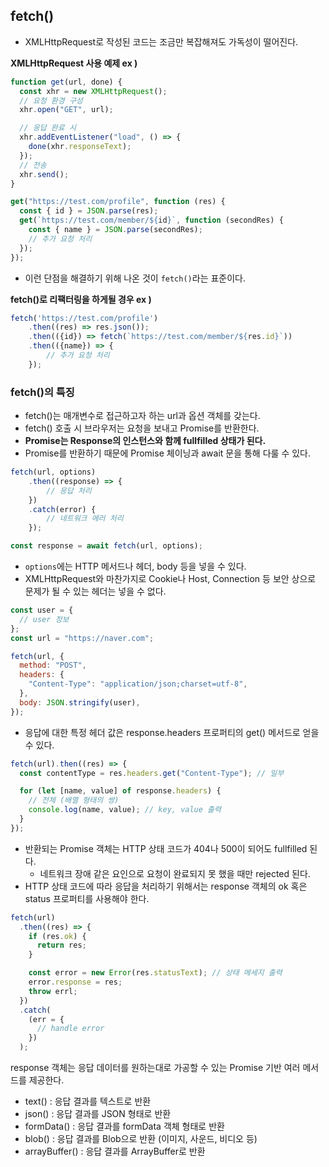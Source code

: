 ## fetch()

- XMLHttpRequest로 작성된 코드는 조금만 복잡해져도 가독성이 떨어진다.

**XMLHttpRequest 사용 예제 ex )**

```jsx
function get(url, done) {
  const xhr = new XMLHttpRequest();
  // 요청 환경 구성
  xhr.open("GET", url);

  // 응답 완료 시
  xhr.addEventListener("load", () => {
    done(xhr.responseText);
  });
  // 전송
  xhr.send();
}

get("https://test.com/profile", function (res) {
  const { id } = JSON.parse(res);
  get(`https://test.com/member/${id}`, function (secondRes) {
    const { name } = JSON.parse(secondRes);
    // 추가 요청 처리
  });
});
```

- 이런 단점을 해결하기 위해 나온 것이 `fetch()`라는 표준이다.

**fetch()로 리팩터링을 하게될 경우 ex )**

```jsx
fetch('https://test.com/profile')
	.then((res) => res.json());
	.then(({id}) => fetch(`https://test.com/member/${res.id}`))
	.then(({name}) => {
		// 추가 요청 처리
	});
```

### fetch()의 특징

- fetch()는 매개변수로 접근하고자 하는 url과 옵션 객체를 갖는다.
- fetch() 호출 시 브라우저는 요청을 보내고 Promise를 반환한다.
- **Promise는 Response의 인스턴스와 함께 fullfilled 상태가 된다.**
- Promise를 반환하기 때문에 Promise 체이닝과 await 문을 통해 다룰 수 있다.

```jsx
fetch(url, options)
	.then((response) => {
		// 응답 처리
	})
	.catch(error) {
		// 네트워크 에러 처리
	});

const response = await fetch(url, options);
```

- `options`에는 HTTP 메서드나 헤더, body 등을 넣을 수 있다.
- XMLHttpRequest와 마찬가지로 Cookie나 Host, Connection 등 보안 상으로 문제가 될 수 있는 헤더는 넣을 수 없다.

```jsx
const user = {
  // user 정보
};
const url = "https://naver.com";

fetch(url, {
  method: "POST",
  headers: {
    "Content-Type": "application/json;charset=utf-8",
  },
  body: JSON.stringify(user),
});
```

- 응답에 대한 특정 헤더 값은 response.headers 프로퍼티의 get() 메서드로 얻을 수 있다.

```jsx
fetch(url).then((res) => {
  const contentType = res.headers.get("Content-Type"); // 일부

  for (let [name, value] of response.headers) {
    // 전체 (배열 형태의 쌍)
    console.log(name, value); // key, value 출력
  }
});
```

- 반환되는 Promise 객체는 HTTP 상태 코드가 404나 500이 되어도 fullfilled 된다.
  - 네트워크 장애 같은 요인으로 요청이 완료되지 못 했을 때만 rejected 된다.
- HTTP 상태 코드에 따라 응답을 처리하기 위해서는 response 객체의 ok 혹은 status 프로퍼티를 사용해야 한다.

```jsx
fetch(url)
  .then((res) => {
    if (res.ok) {
      return res;
    }

    const error = new Error(res.statusText); // 상태 메세지 출력
    error.response = res;
    throw errl;
  })
  .catch(
    (err = {
      // handle error
    })
  );
```

response 객체는 응답 데이터를 원하는대로 가공할 수 있는 Promise 기반 여러 메서드를 제공한다.

- text() : 응답 결과를 텍스트로 반환
- json() : 응답 결과를 JSON 형태로 반환
- formData() : 응답 결과를 formData 객체 형태로 반환
- blob() : 응답 결과를 Blob으로 반환 (이미지, 사운드, 비디오 등)
- arrayBuffer() : 응답 결과를 ArrayBuffer로 반환
